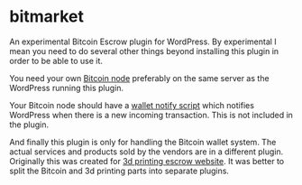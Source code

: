 # bitmarket
An experimental Bitcoin Escrow plugin for WordPress. By experimental I mean you need to do several other things beyond installing this plugin in order to be able to use it.

You need your own [Bitcoin node](https://en.bitcoin.it/wiki/Bitcoind) preferably on the same server as the WordPress running this plugin. 

Your Bitcoin node should have a [wallet notify script](https://en.bitcoin.it/wiki/Running_Bitcoin) which notifies WordPress when there is a new incoming transaction. This is not included in the plugin.

And finally this plugin is only for handling the Bitcoin wallet system. The actual services and products sold by the vendors are in a different plugin. Originally this was created for [3d printing escrow website](https://tulostinkartta.fi). It was better to split the Bitcoin and 3d printing parts into separate plugins.   
